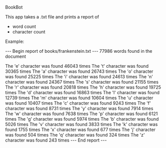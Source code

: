 BookBot

This app takes a .txt file and prints a report of

- word count
- character count

Example:

--- Begin report of books/frankenstein.txt ---
77986 words found in the document

The 'e' character was found 46043 times
The 't' character was found 30365 times
The 'a' character was found 26743 times
The 'o' character was found 25225 times
The 'i' character was found 24613 times
The 'n' character was found 24367 times
The 's' character was found 21155 times
The 'r' character was found 20818 times
The 'h' character was found 19725 times
The 'd' character was found 16863 times
The 'l' character was found 12739 times
The 'm' character was found 10604 times
The 'u' character was found 10407 times
The 'c' character was found 9243 times
The 'f' character was found 8731 times
The 'y' character was found 7914 times
The 'w' character was found 7638 times
The 'p' character was found 6121 times
The 'g' character was found 5974 times
The 'b' character was found 5026 times
The 'v' character was found 3833 times
The 'k' character was found 1755 times
The 'x' character was found 677 times
The 'j' character was found 504 times
The 'q' character was found 324 times
The 'z' character was found 243 times
--- End report ---
